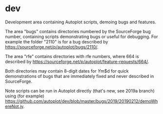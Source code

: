 # dev
Development area containing Autoplot scripts, demoing bugs and features.

The area "bugs" contains directories numbered by the SourceForge bug number, containing scripts 
demonstrating bugs or useful for debugging.  For example the folder "2110" is for a bug described by 
https://sourceforge.net/p/autoplot/bugs/2110/.

The area "rfe" contains directories with rfe numbers, where 664 is described by 
https://sourceforge.net/p/autoplot/feature-requests/664/.  

Both directories may contain 8-digit dates for $Y$m$d for quick demonstrations of bugs that are immediately 
fixed and never described in SourceForge.

Note scripts can be run in Autoplot directly (that's new, see 2019a branch) using (for example) https://github.com/autoplot/dev/blob/master/bugs/2019/20190212/demoWhereNot.jy.
